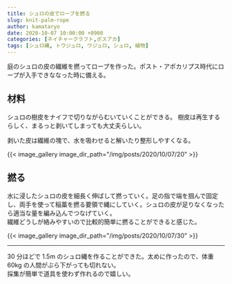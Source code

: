 ```yaml
---
title: シュロの皮でロープを撚る
slug: knit-palm-rope
author: kamataryo
date: 2020-10-07 10:00:00 +0900
categories: [ネイチャークラフト,ポスアカ]
tags: [シュロ縄, トウジュロ, ワジュロ, シュロ, 植物]
---
```

庭のシュロの皮の繊維を撚ってロープを作った。ポスト・アポカリプス時代にロープが入手できななった時に備える。

## 材料

シュロの樹皮をナイフで切りながらむいていくことができる。
樹皮は再生するらしく、まるっと剥いてしまっても大丈夫らしい。

剥いた皮は繊維の塊で、水を吸わせると解いたり整形しやすくなる。

{{< image_gallery image_dir_path="/img/posts/2020/10/07/20" >}}

## 撚る

水に浸したシュロの皮を細長く伸ばして撚っていく。足の指で端を掴んで固定し、両手を使って稲藁を撚る要領で縄にしていく。シュロの皮が足りなくなったら適当な量を編み込んでつなげていく。  
繊維どうしが絡みやすいので比較的簡単に撚ることができると感じた。

{{< image_gallery image_dir_path="/img/posts/2020/10/07/30" >}}

---
30 分ほどで 1.5m のシュロ縄を作ることができた。太めに作ったので、体重 60kg の人間がぶら下がっても切れない。  
採集が簡単で道具を使わず作れるので嬉しい。
